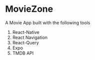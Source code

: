 # MovieZone
A Movie App built with the following tools 

1. React-Native
2. React Navigation
3. React-Query
4. Expo
5. TMDB API
